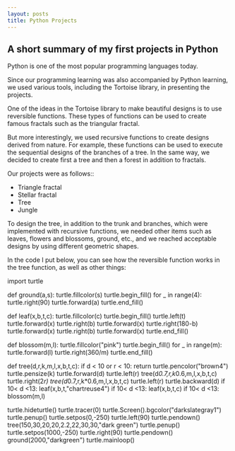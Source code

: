 ```yaml
---
layout: posts
title: Python Projects
---
```


## A short summary of my first projects in Python

Python is one of the most popular programming languages ​​today.

Since our programming learning was also accompanied by Python learning, we used various tools, including the Tortoise library, in presenting the projects.

One of the ideas in the Tortoise library to make beautiful designs is to use reversible functions.
These types of functions can be used to create famous fractals such as the triangular fractal.

But more interestingly, we used recursive functions to create designs derived from nature.
For example, these functions can be used to execute the sequential designs of the branches of a tree. In the same way, we decided to create first a tree and then a forest in addition to fractals.

Our projects were as follows::
- Triangle fractal
- Stellar fractal
- Tree
- Jungle


To design the tree, in addition to the trunk and branches, which were implemented with recursive functions, we needed other items such as leaves, flowers and blossoms, ground, etc., and we reached acceptable designs by using different geometric shapes.

In the code I put below, you can see how the reversible function works in the tree function, as well as other things:

import turtle

def ground(a,s):
    turtle.fillcolor(s)
    turtle.begin_fill()
    for _ in range(4):
        turtle.right(90)
        turtle.forward(a)
    turtle.end_fill()


def leaf(x,b,t,c):
    turtle.fillcolor(c)
    turtle.begin_fill()
    turtle.left(t)
    turtle.forward(x)
    turtle.right(b)
    turtle.forward(x)
    turtle.right(180-b)
    turtle.forward(x)
    turtle.right(b)
    turtle.forward(x)
    turtle.end_fill()


def blossom(m,l):
    turtle.fillcolor("pink")
    turtle.begin_fill()
    for _ in range(m):
        turtle.forward(l)
        turtle.right(360/m)
    turtle.end_fill()


def tree(d,r,k,m,l,x,b,t,c):
    if d < 10 or r < 10:
        return
    turtle.pencolor("brown4")
    turtle.pensize(k)
    turtle.forward(d)
    turtle.left(r)
    tree(d*0.7,r,k*0.6,m,l,x,b,t,c)
    turtle.right(2*r)
    tree(d*0.7,r,k*0.6,m,l,x,b,t,c)
    turtle.left(r)
    turtle.backward(d)
    if 10< d <13:
        leaf(x,b,t,"chartreuse4")
    if 10< d <13:
        leaf(x,b,t,c)
    if 10< d <13:
        blossom(m,l)


turtle.hideturtle()
turtle.tracer(0)
turtle.Screen().bgcolor("darkslategray1")
turtle.penup()
turtle.setpos(0,-250)
turtle.left(90)
turtle.pendown()
tree(150,30,20,20,2.2,22,30,30,"dark green")
turtle.penup()
turtle.setpos(1000,-250)
turtle.right(90)
turtle.pendown()
ground(2000,"darkgreen")
turtle.mainloop()